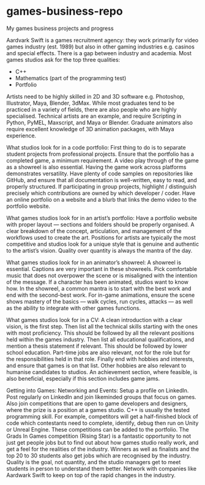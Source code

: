 # games-business-repo
My games business projects and progress

Aardvark Swift is a games recruitment agency: they work primarily for video games industry (est. 1989) but also in other gaming industries e.g. casinos and special effects. There is a gap between industry and academia. Most games studios ask for the top three qualities:
- C++
- Mathematics (part of the programming test)
- Portfolio

Artists need to be highly skilled in 2D and 3D software e.g. Photoshop, Illustrator, Maya, Blender, 3dMax. While most graduates tend to be practiced in a variety of fields, there are also people who are highly specialised. Technical artists are an example, and require Scripting in Python, PyMEL, Maxscript, and Maya or Blender. Graduate animators also require excellent knowledge of 3D animation packages, with Maya experience.

What studios look for in a code portfolio:
First thing to do is to separate student projects from professional projects. Ensure that the portfolio has a completed game, a minimum requirement. A video play through of the game as a showreel is also essential. Having the game work across platforms demonstrates versatility. Have plenty of code samples on repositories like GitHub, and ensure that all documentation is well-written, easy to read, and properly structured. If participating in group projects, highlight / distinguish precisely which contributions are owned by which developer / coder. Have an online portfolio on a website and a blurb that links the demo video to the portfolio website.

What games studios look for in an artist’s portfolio:
Have a portfolio website with proper layout — sections and folders should be properly organised. A clear breakdown of the concept, articulation, and management of the workflows used to create the art. Positions for artists are typically the most competitive and studios look for a unique style that is genuine and authentic to the artist’s vision. Quality over quantity is always the mantra of the day.

What games studios look for in an animator’s showreel:
A showreel is essential. Captions are very important in these showreels. Pick comfortable music that does not overpower the scene or is misaligned with the intention of the message. If a character has been animated, studios want to know how. In the showreel, a common mantra is to start with the best work and end with the second-best work. For in-game animations, ensure the scene shows mastery of the basics — walk cycles, run cycles, attacks — as well as the ability to integrate with other games functions.

What games studios look for in a CV:
A clean introduction with a clear vision, is the first step. Then list all the technical skills starting with the ones with most proficiency. This should be followed by all the relevant positions held within the games industry. Then list all educational qualifications, and mention a thesis statement if relevant. This should be followed by lower school education. Part-time jobs are also relevant, not for the role but for the responsibilities held in that role. Finally end with hobbies and interests, and ensure that games is on that list. Other hobbies are also relevant to humanise candidates to studios. An achievement section, where feasible, is also beneficial, especially if this section includes game jams.

Getting into Games: Networking and Events:
Setup a profile on LinkedIn. Post regularly on LinkedIn and join likeminded groups that focus on games. Also join competitions that are open to game developers and designers, where the prize is a position at a games studio. C++ is usually the tested programming skill. For example, competitors will get a half-finished block of code which contestants need to complete, identify, debug then run on Unity or Unreal Engine. These competitions can be added to the portfolio. The Grads In Games competition (Rising Star) is a fantastic opportunity to not just get people jobs but to find out about how games studio really work, and get a feel for the realities of the industry. Winners as well as finalists and the top 20 to 30 students also get jobs which are recognised by the industry. Quality is the goal, not quantity, and the studio managers get to meet students in person to understand them better. Network with companies like Aardwark Swift to keep on top of the rapid changes in the industry.

